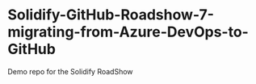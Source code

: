# Solidify-GitHub-Roadshow-7-migrating-from-Azure-DevOps-to-GitHub
Demo repo for the Solidify RoadShow
